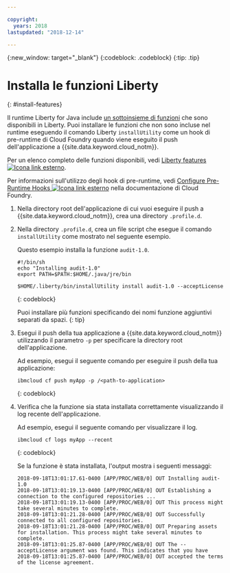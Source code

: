 ```yaml
---

copyright:
  years: 2018
lastupdated: "2018-12-14"

---
```


{:new_window: target="_blank"}
{:codeblock: .codeblock}
{:tip: .tip}

# Installa le funzioni Liberty
{: #install-features}

Il runtime Liberty for Java include [un sottoinsieme di funzioni](libertyFeatures.html#liberty_features) che sono disponibili in Liberty. Puoi installare le funzioni che non sono incluse nel runtime eseguendo il comando Liberty `installUtility` come un hook di pre-runtime di Cloud Foundry quando viene eseguito il push dell'applicazione a {{site.data.keyword.cloud_notm}}.

Per un elenco completo delle funzioni disponibili, vedi [Liberty features ![Icona link esterno](../../icons/launch-glyph.svg "Icona link esterno")](https://www.ibm.com/support/knowledgecenter/SSEQTP_liberty/com.ibm.websphere.wlp.doc/ae/rwlp_feat.html).

Per informazioni sull'utilizzo degli hook di pre-runtime, vedi [Configure Pre-Runtime Hooks ![Icona link esterno](../../icons/launch-glyph.svg "Icona link esterno")](https://docs.cloudfoundry.org/devguide/deploy-apps/deploy-app.html#profile) nella documentazione di Cloud Foundry.

1. Nella directory root dell'applicazione di cui vuoi eseguire il push a {{site.data.keyword.cloud_notm}}, crea una directory `.profile.d`.

1. Nella directory `.profile.d`, crea un file script che esegue il comando `installUtility` come mostrato nel seguente esempio.

   Questo esempio installa la funzione `audit-1.0`.

   ```
   #!/bin/sh
   echo "Installing audit-1.0"
   export PATH=$PATH:$HOME/.java/jre/bin

   $HOME/.liberty/bin/installUtility install audit-1.0 --acceptLicense
   ```
   {: codeblock}

   Puoi installare più funzioni specificando dei nomi funzione aggiuntivi separati da spazi.
   {: tip}

1. Esegui il push della tua applicazione a {{site.data.keyword.cloud_notm}} utilizzando il parametro `-p` per specificare la directory root dell'applicazione.

   Ad esempio, esegui il seguente comando per eseguire il push della tua applicazione:
   ```
   ibmcloud cf push myApp -p /<path-to-application>
   ```
   {: codeblock}

1. Verifica che la funzione sia stata installata correttamente visualizzando il log recente dell'applicazione.

   Ad esempio, esegui il seguente comando per visualizzare il log.
   ```
   ibmcloud cf logs myApp --recent
   ```
   {: codeblock}

    Se la funzione è stata installata, l'output mostra i seguenti messaggi:

    ```
    2018-09-18T13:01:17.61-0400 [APP/PROC/WEB/0] OUT Installing audit-1.0
    2018-09-18T13:01:19.13-0400 [APP/PROC/WEB/0] OUT Establishing a connection to the configured repositories ...
    2018-09-18T13:01:19.13-0400 [APP/PROC/WEB/0] OUT This process might take several minutes to complete.
    2018-09-18T13:01:21.28-0400 [APP/PROC/WEB/0] OUT Successfully connected to all configured repositories.
    2018-09-18T13:01:21.28-0400 [APP/PROC/WEB/0] OUT Preparing assets for installation. This process might take several minutes to complete.
    2018-09-18T13:01:25.87-0400 [APP/PROC/WEB/0] OUT The --acceptLicense argument was found. This indicates that you have
    2018-09-18T13:01:25.87-0400 [APP/PROC/WEB/0] OUT accepted the terms of the license agreement.
    ```
